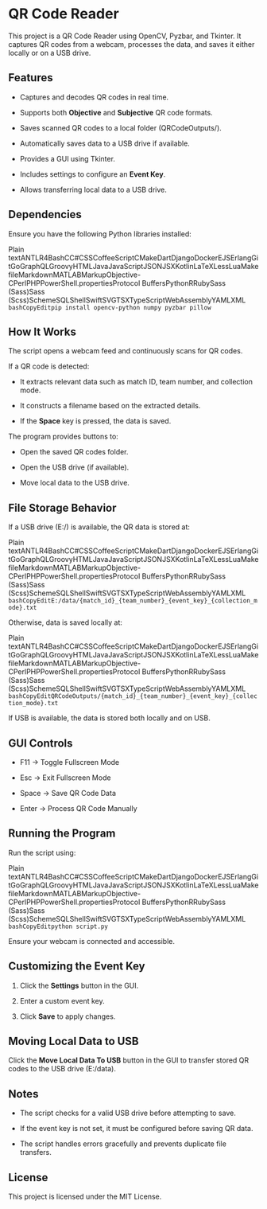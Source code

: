 QR Code Reader
==============

This project is a QR Code Reader using OpenCV, Pyzbar, and Tkinter. It captures QR codes from a webcam, processes the data, and saves it either locally or on a USB drive.

Features
--------

*   Captures and decodes QR codes in real time.
    
*   Supports both **Objective** and **Subjective** QR code formats.
    
*   Saves scanned QR codes to a local folder (QRCodeOutputs/).
    
*   Automatically saves data to a USB drive if available.
    
*   Provides a GUI using Tkinter.
    
*   Includes settings to configure an **Event Key**.
    
*   Allows transferring local data to a USB drive.
    

Dependencies
------------

Ensure you have the following Python libraries installed:

Plain textANTLR4BashCC#CSSCoffeeScriptCMakeDartDjangoDockerEJSErlangGitGoGraphQLGroovyHTMLJavaJavaScriptJSONJSXKotlinLaTeXLessLuaMakefileMarkdownMATLABMarkupObjective-CPerlPHPPowerShell.propertiesProtocol BuffersPythonRRubySass (Sass)Sass (Scss)SchemeSQLShellSwiftSVGTSXTypeScriptWebAssemblyYAMLXML`   bashCopyEditpip install opencv-python numpy pyzbar pillow   `

How It Works
------------

The script opens a webcam feed and continuously scans for QR codes.

If a QR code is detected:

*   It extracts relevant data such as match ID, team number, and collection mode.
    
*   It constructs a filename based on the extracted details.
    
*   If the **Space** key is pressed, the data is saved.
    

The program provides buttons to:

*   Open the saved QR codes folder.
    
*   Open the USB drive (if available).
    
*   Move local data to the USB drive.
    

File Storage Behavior
---------------------

If a USB drive (E:/) is available, the QR data is stored at:

Plain textANTLR4BashCC#CSSCoffeeScriptCMakeDartDjangoDockerEJSErlangGitGoGraphQLGroovyHTMLJavaJavaScriptJSONJSXKotlinLaTeXLessLuaMakefileMarkdownMATLABMarkupObjective-CPerlPHPPowerShell.propertiesProtocol BuffersPythonRRubySass (Sass)Sass (Scss)SchemeSQLShellSwiftSVGTSXTypeScriptWebAssemblyYAMLXML`   bashCopyEditE:/data/{match_id}_{team_number}_{event_key}_{collection_mode}.txt   `

Otherwise, data is saved locally at:

Plain textANTLR4BashCC#CSSCoffeeScriptCMakeDartDjangoDockerEJSErlangGitGoGraphQLGroovyHTMLJavaJavaScriptJSONJSXKotlinLaTeXLessLuaMakefileMarkdownMATLABMarkupObjective-CPerlPHPPowerShell.propertiesProtocol BuffersPythonRRubySass (Sass)Sass (Scss)SchemeSQLShellSwiftSVGTSXTypeScriptWebAssemblyYAMLXML`   bashCopyEditQRCodeOutputs/{match_id}_{team_number}_{event_key}_{collection_mode}.txt   `

If USB is available, the data is stored both locally and on USB.

GUI Controls
------------

*   F11 → Toggle Fullscreen Mode
    
*   Esc → Exit Fullscreen Mode
    
*   Space → Save QR Code Data
    
*   Enter → Process QR Code Manually
    

Running the Program
-------------------

Run the script using:

Plain textANTLR4BashCC#CSSCoffeeScriptCMakeDartDjangoDockerEJSErlangGitGoGraphQLGroovyHTMLJavaJavaScriptJSONJSXKotlinLaTeXLessLuaMakefileMarkdownMATLABMarkupObjective-CPerlPHPPowerShell.propertiesProtocol BuffersPythonRRubySass (Sass)Sass (Scss)SchemeSQLShellSwiftSVGTSXTypeScriptWebAssemblyYAMLXML`   bashCopyEditpython script.py   `

Ensure your webcam is connected and accessible.

Customizing the Event Key
-------------------------

1.  Click the **Settings** button in the GUI.
    
2.  Enter a custom event key.
    
3.  Click **Save** to apply changes.
    

Moving Local Data to USB
------------------------

Click the **Move Local Data To USB** button in the GUI to transfer stored QR codes to the USB drive (E:/data).

Notes
-----

*   The script checks for a valid USB drive before attempting to save.
    
*   If the event key is not set, it must be configured before saving QR data.
    
*   The script handles errors gracefully and prevents duplicate file transfers.
    

License
-------

This project is licensed under the MIT License.
